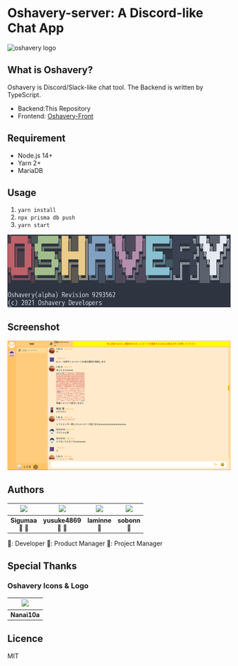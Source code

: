 # Oshavery-server: A Discord-like Chat App

![oshavery logo](https://media.oshavery-app.net/logos/logo_long.png)

## What is Oshavery?
Oshavery is Discord/Slack-like chat tool.
The Backend is written by TypeScript.

* Backend:This Repository
* Frontend: [Oshavery-Front](https://github.com/Undecided-Discord/Oshavery-Front)

## Requirement

- Node.js 14+
- Yarn 2+
- MariaDB

## Usage

1. `yarn install`
2. `npx prisma db push`
3. `yarn start`

![Oshavery-Server's Screen Shot](docs/oshavery.png)

## Screenshot
![Screenshot](docs/oshavery-screenshot.png)

## Authors
|  <img src="https://github.com/sigumaa.png" width="130px"> | <img src="https://github.com/yusuke4869.png" width="130px"> | <img src="https://github.com/laminne.png" width="130px"> | <img src="https://github.com/sobonn.png" width="130px"> |
| :--------: | :--------: | :--------: | :---: |
| **Sigumaa**<br>👔 🔧 | **yusuke4869**<br>🧢 🔧 | **laminne**<br>🔧 | **sobonn**<br>🔧 |

🔧: Developer
🧢: Product Manager
👔: Project Manager

## Special Thanks

### Oshavery Icons & Logo

|  <img src="https://github.com/Nanai10a.png" width="110px"> |
| :--------: |
| **Nanai10a**<br> |


## Licence
MIT
